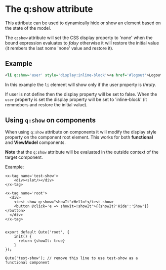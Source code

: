 # The q:show attribute

This attribute can be used to dynamically hide or show an element based on the state of the model.

The `q:show` attribute will set the CSS display property to 'none' when the bound expression evaluates to *falsy* otherwise it will restore the initial value (it rembers the last nome 'none' value and restore it).

## Example

```xml
<li q:show='user' style='display:inline-block'><a href='#logout'>Logout</a></li>

```

In this example the `li` element will show only if the user property is *thruty*.

If user is not define then the display property will be set to false. When the `user` property is set the display property will be set to 'inline-block' (it remmebers and restore the initial value).


## Using `q:show` on components

When using `q:show` attribute on components it will modify the display style property on the component root element. This works for both **functional** and **ViewModel** components.

**Note** that the `q:show` attribute will be evaluated in the outside context of the target component.

Example:

```jsq
<x-tag name='test-show'>
    <div><slot/></div>
</x-tag>

<x-tag name='root'>
  <div>
    <test-show q:show="showIt">Hello!</test-show>
    <button @click='e => showIt=!showIt'>{{showIt?'Hide':'Show'}}</button>
  </div>
</x-tag>


export default Qute('root', {
    init() {
      return {showIt: true}
    }
});

Qute('test-show'); // remove this line to use test-show as a functional component
```
